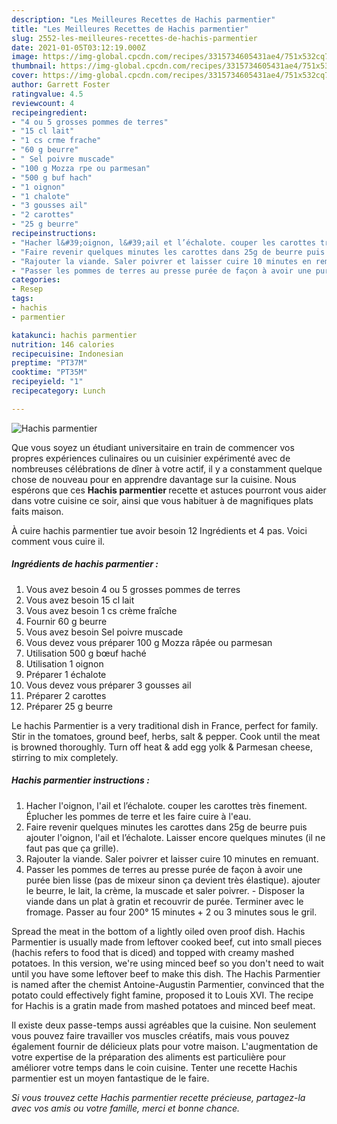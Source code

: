 ```yaml
---
description: "Les Meilleures Recettes de Hachis parmentier"
title: "Les Meilleures Recettes de Hachis parmentier"
slug: 2552-les-meilleures-recettes-de-hachis-parmentier
date: 2021-01-05T03:12:19.000Z
image: https://img-global.cpcdn.com/recipes/3315734605431ae4/751x532cq70/hachis-parmentier-photo-principale-de-la-recette.jpg
thumbnail: https://img-global.cpcdn.com/recipes/3315734605431ae4/751x532cq70/hachis-parmentier-photo-principale-de-la-recette.jpg
cover: https://img-global.cpcdn.com/recipes/3315734605431ae4/751x532cq70/hachis-parmentier-photo-principale-de-la-recette.jpg
author: Garrett Foster
ratingvalue: 4.5
reviewcount: 4
recipeingredient:
- "4 ou 5 grosses pommes de terres"
- "15 cl lait"
- "1 cs crme frache"
- "60 g beurre"
- " Sel poivre muscade"
- "100 g Mozza rpe ou parmesan"
- "500 g buf hach"
- "1 oignon"
- "1 chalote"
- "3 gousses ail"
- "2 carottes"
- "25 g beurre"
recipeinstructions:
- "Hacher l&#39;oignon, l&#39;ail et l’échalote. couper les carottes très finement. Éplucher les pommes de terre et les faire cuire à l&#39;eau."
- "Faire revenir quelques minutes les carottes dans 25g de beurre puis ajouter l&#39;oignon, l&#39;ail et l’échalote. Laisser encore quelques minutes (il ne faut pas que ça grille)."
- "Rajouter la viande. Saler poivrer et laisser cuire 10 minutes en remuant."
- "Passer les pommes de terres au presse purée de façon à avoir une purée bien lisse (pas de mixeur sinon ça devient très élastique). ajouter le beurre, le lait, la crème, la muscade et saler poivrer.  Disposer la viande dans un plat à gratin et recouvrir de purée. Terminer avec le fromage. Passer au four 200° 15 minutes + 2 ou 3 minutes sous le gril."
categories:
- Resep
tags:
- hachis
- parmentier

katakunci: hachis parmentier 
nutrition: 146 calories
recipecuisine: Indonesian
preptime: "PT37M"
cooktime: "PT35M"
recipeyield: "1"
recipecategory: Lunch

---
```



![Hachis parmentier](https://img-global.cpcdn.com/recipes/3315734605431ae4/751x532cq70/hachis-parmentier-photo-principale-de-la-recette.jpg)

Que vous soyez un étudiant universitaire en train de commencer vos propres expériences culinaires ou un cuisinier expérimenté avec de nombreuses célébrations de dîner à votre actif, il y a constamment quelque chose de nouveau pour en apprendre davantage sur la cuisine. Nous espérons que ces <strong> Hachis parmentier </strong> recette et astuces pourront vous aider dans votre cuisine ce soir, ainsi que vous habituer à de magnifiques plats faits maison.

<!--inarticleads1-->

À cuire hachis parmentier tue avoir besoin 12 Ingrédients et 4 pas. Voici comment vous cuire il.

##### Ingrédients de hachis parmentier :

1. Vous avez besoin 4 ou 5 grosses pommes de terres
1. Vous avez besoin 15 cl lait
1. Vous avez besoin 1 cs crème fraîche
1. Fournir 60 g beurre
1. Vous avez besoin  Sel poivre muscade
1. Vous devez vous préparer 100 g Mozza râpée ou parmesan
1. Utilisation 500 g bœuf haché
1. Utilisation 1 oignon
1. Préparer 1 échalote
1. Vous devez vous préparer 3 gousses ail
1. Préparer 2 carottes
1. Préparer 25 g beurre


Le hachis Parmentier is a very traditional dish in France, perfect for family. Stir in the tomatoes, ground beef, herbs, salt &amp; pepper. Cook until the meat is browned thoroughly. Turn off heat &amp; add egg yolk &amp; Parmesan cheese, stirring to mix completely. 

<!--inarticleads2-->

##### Hachis parmentier instructions :

1. Hacher l&#39;oignon, l&#39;ail et l’échalote. couper les carottes très finement. Éplucher les pommes de terre et les faire cuire à l&#39;eau.
1. Faire revenir quelques minutes les carottes dans 25g de beurre puis ajouter l&#39;oignon, l&#39;ail et l’échalote. Laisser encore quelques minutes (il ne faut pas que ça grille).
1. Rajouter la viande. Saler poivrer et laisser cuire 10 minutes en remuant.
1. Passer les pommes de terres au presse purée de façon à avoir une purée bien lisse (pas de mixeur sinon ça devient très élastique). ajouter le beurre, le lait, la crème, la muscade et saler poivrer.  - Disposer la viande dans un plat à gratin et recouvrir de purée. Terminer avec le fromage. Passer au four 200° 15 minutes + 2 ou 3 minutes sous le gril.


Spread the meat in the bottom of a lightly oiled oven proof dish. Hachis Parmentier is usually made from leftover cooked beef, cut into small pieces (hachis refers to food that is diced) and topped with creamy mashed potatoes. In this version, we&#39;re using minced beef so you don&#39;t need to wait until you have some leftover beef to make this dish. The Hachis Parmentier is named after the chemist Antoine-Augustin Parmentier, convinced that the potato could effectively fight famine, proposed it to Louis XVI. The recipe for Hachis is a gratin made from mashed potatoes and minced beef meat. 

<!--inarticleads1-->

<p>
Il existe deux passe-temps aussi agréables que la cuisine. Non seulement vous pouvez faire travailler vos muscles créatifs, mais vous pouvez également fournir de délicieux plats pour votre maison. L'augmentation de votre expertise de la préparation des aliments est particulière pour améliorer votre temps dans le coin cuisine. Tenter une recette Hachis parmentier est un moyen fantastique de le faire.
</p>

<p>
<i>Si vous trouvez cette Hachis parmentier recette précieuse, partagez-la avec vos amis ou votre famille, merci et bonne chance.</i>
</p>
